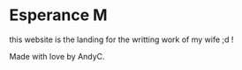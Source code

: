# Esperance M

this website is the landing for the writting work of my wife ;d !

Made with love by AndyC.
